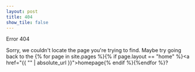```yaml
---
layout: post
title: 404
show_tile: false
---
```


Error 404

Sorry, we couldn't locate the page you're trying to find. 
Maybe try going back to the         {% for page in site.pages %}{% if page.layout == "home" %}<a href="{{ "" | absolute_url }}">homepage</a>{% endif %}{%endfor %}?